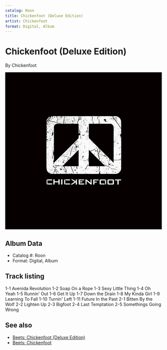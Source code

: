 ```yaml
---
catalog: Roon
title: Chickenfoot (Deluxe Edition)
artist: Chickenfoot
format: Digital, Album
---
```


# Chickenfoot (Deluxe Edition)

By Chickenfoot

![](../../assets/albumcovers/Chickenfoot-Chickenfoot_Deluxe_Edition.png)

## Album Data

- Catalog #: Roon
- Format: Digital, Album


## Track listing


1-1 Avenida Revolution
1-2 Soap On a Rope
1-3 Sexy Little Thing
1-4 Oh Yeah
1-5 Runnin' Out
1-6 Get It Up
1-7 Down the Drain
1-8 My Kinda Girl
1-9 Learning To Fall
1-10 Turnin' Left
1-11 Future In the Past
2-1 Bitten By the Wolf
2-2 Lighten Up
2-3 Bigfoot
2-4 Last Temptation
2-5 Somethings Going Wrong


## See also

- [Beets: Chickenfoot (Deluxe Edition)](../../Beets/Chickenfoot/Chickenfoot_Deluxe_Edition.md)
- [Beets: Chickenfoot](../../Beets/Chickenfoot/Chickenfoot.md)
